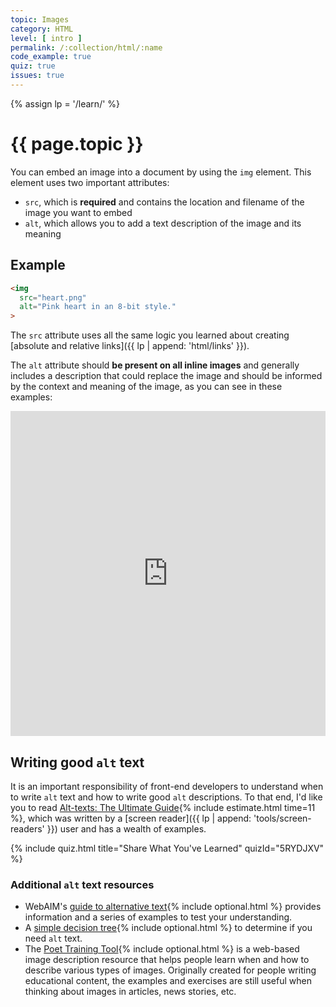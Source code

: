 ```yaml
---
topic: Images
category: HTML
level: [ intro ]
permalink: /:collection/html/:name
code_example: true
quiz: true
issues: true
---
```


{% assign lp = '/learn/' %}


# {{ page.topic }}

You can embed an image into a document by using the `img` element. This element uses two important attributes:

- `src`, which is **required** and contains the location and filename of the image you want to embed
- `alt`, which allows you to add a text description of the image and its meaning

## Example

```html
<img
  src="heart.png"
  alt="Pink heart in an 8-bit style."
>
```

The `src` attribute uses all the same logic you learned about creating [absolute and relative links]({{ lp | append: 'html/links' }}).

The `alt` attribute should **be present on all inline images** and generally includes a description that could replace the image and should be informed by the context and meaning of the image, as you can see in these examples:

<div class="glitch-embed-wrap" style="height: 520px; width: 100%;">
  <iframe
    src="https://glitch.com/embed/#!/embed/img-basics?path=index.html&previewSize=100&sidebarCollapsed=true"
    title="img-basics on Glitch"
    allow="geolocation; microphone; camera; midi; vr; encrypted-media"
    style="height: 100%; width: 100%; border: 0;">
  </iframe>
</div>

## Writing good `alt` text
It is an important responsibility of front-end developers to understand when to write `alt` text and how to write good `alt` descriptions. To that end, I'd like you to read [Alt-texts: The Ultimate Guide](https://axesslab.com/alt-texts/){% include estimate.html time=11 %}, which was written by a [screen reader]({{ lp | append: 'tools/screen-readers' }}) user and has a wealth of examples.

<!-- Alt text 1 -->
{% include quiz.html
  title="Share What You've Learned"
  quizId="5RYDJXV"
%}

### Additional `alt` text resources
- WebAIM's [guide to alternative text](https://webaim.org/techniques/alttext/){% include optional.html %} provides information and a series of examples to test your understanding.
- A [simple decision tree](https://www.w3.org/WAI/tutorials/images/decision-tree/){% include optional.html %} to determine if you need `alt` text.
- The [Poet Training Tool](https://poet.diagramcenter.org/how.html){% include optional.html %} is a web-based image description resource that helps people learn when and how to describe various types of images. Originally created for people writing educational content, the examples and exercises are still useful when thinking about images in articles, news stories, etc.
